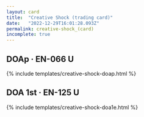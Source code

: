 ```yaml
---
layout: card
title:  "Creative Shock (trading card)"
date:   "2022-12-29T16:01:28.093Z"
permalink: creative-shock_(card)
incomplete: true
---
```


## DOAp &middot; EN-066 U

{% include templates/creative-shock-doap.html %}


## DOA 1st &middot; EN-125 U

{% include templates/creative-shock-doa1e.html %}
